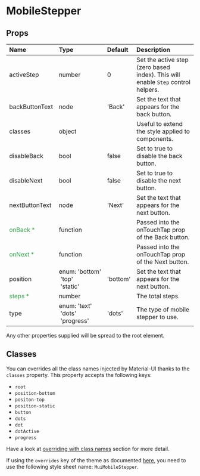# MobileStepper



## Props
| Name | Type | Default | Description |
|:-----|:-----|:--------|:------------|
| activeStep | number | 0 | Set the active step (zero based index). This will enable `Step` control helpers. |
| backButtonText | node | 'Back' | Set the text that appears for the back button. |
| classes | object |  | Useful to extend the style applied to components. |
| disableBack | bool | false | Set to true to disable the back button. |
| disableNext | bool | false | Set to true to disable the next button. |
| nextButtonText | node | 'Next' | Set the text that appears for the next button. |
| <span style="color: #31a148">onBack *</span> | function |  | Passed into the onTouchTap prop of the Back button. |
| <span style="color: #31a148">onNext *</span> | function |  | Passed into the onTouchTap prop of the Next button. |
| position | enum:&nbsp;'bottom'<br>&nbsp;'top'<br>&nbsp;'static'<br> | 'bottom' | Set the text that appears for the next button. |
| <span style="color: #31a148">steps *</span> | number |  | The total steps. |
| type | enum:&nbsp;'text'<br>&nbsp;'dots'<br>&nbsp;'progress'<br> | 'dots' | The type of mobile stepper to use. |

Any other properties supplied will be spread to the root element.
## Classes

You can overrides all the class names injected by Material-UI thanks to the `classes` property.
This property accepts the following keys:
- `root`
- `position-bottom`
- `positon-top`
- `position-static`
- `button`
- `dots`
- `dot`
- `dotActive`
- `progress`

Have a look at [overriding with class names](/customization/overrides#overriding-with-class-names)
section for more detail.

If using the `overrides` key of the theme as documented
[here](/customization/themes#customizing-all-instances-of-a-component-type),
you need to use the following style sheet name: `MuiMobileStepper`.

